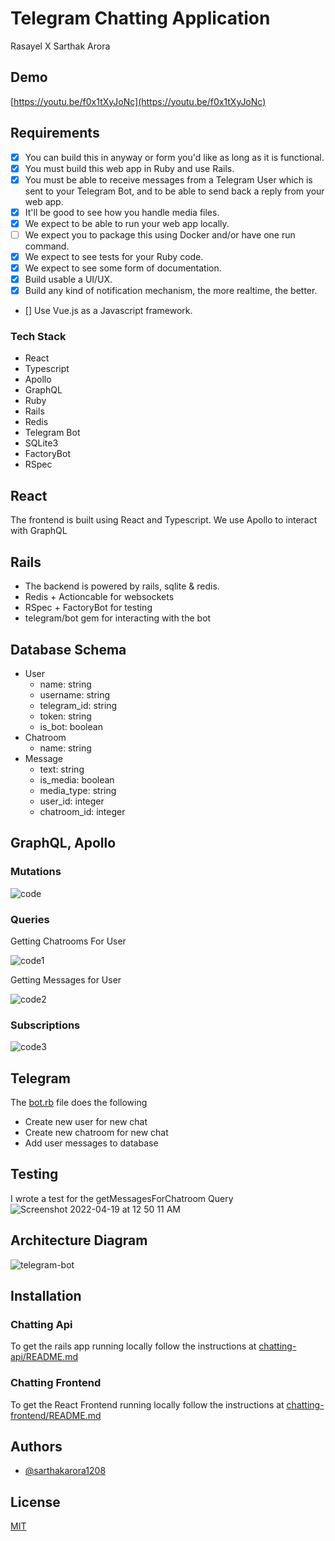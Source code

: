 # Telegram Chatting Application

Rasayel X Sarthak Arora

## Demo

[https://youtu.be/f0x1tXyJoNc](https://youtu.be/f0x1tXyJoNc)

## Requirements

- [x] You can build this in anyway or form you'd like as long as it is functional.
- [x] You must build this web app in Ruby and use Rails.
- [x] You must be able to receive messages from a Telegram User which is sent to your Telegram Bot, and to be able to send back a reply from your web app.
- [x] It'll be good to see how you handle media files.
- [x] We expect to be able to run your web app locally.
- [ ] We expect you to package this using Docker and/or have one run command.
- [x] We expect to see tests for your Ruby code.
- [x] We expect to see some form of documentation.
- [x] Build usable a UI/UX.
- [x] Build any kind of notification mechanism, the more realtime, the better.
- [] Use Vue.js as a Javascript framework.

### Tech Stack

- React
- Typescript
- Apollo
- GraphQL
- Ruby
- Rails
- Redis
- Telegram Bot
- SQLite3
- FactoryBot
- RSpec

## React

The frontend is built using React and Typescript. We use Apollo to interact with GraphQL

## Rails

- The backend is powered by rails, sqlite & redis.
- Redis + Actioncable for websockets
- RSpec + FactoryBot for testing
- telegram/bot gem for interacting with the bot

## Database Schema

- User
  - name: string
  - username: string
  - telegram_id: string
  - token: string
  - is_bot: boolean
- Chatroom
  - name: string
- Message
  - text: string
  - is_media: boolean
  - media_type: string
  - user_id: integer
  - chatroom_id: integer

## GraphQL, Apollo

### Mutations

![code](https://user-images.githubusercontent.com/42542489/163871793-d95acdcb-4b8e-4a09-914a-184d1c3aedd2.png)

### Queries

Getting Chatrooms For User

![code1](https://user-images.githubusercontent.com/42542489/163872188-d9b2553c-a3d7-4f01-9cd5-b457f95fe035.png)

Getting Messages for User

![code2](https://user-images.githubusercontent.com/42542489/163872496-cb903676-2f3e-4e4c-b32e-46182dde3ec1.png)

### Subscriptions

![code3](https://user-images.githubusercontent.com/42542489/163872798-e6b2ee04-6694-437a-a245-b9b0c97592b4.png)

## Telegram

The [bot.rb](./chatting-api/app/telegram/bot.rb) file does the following

- Create new user for new chat
- Create new chatroom for new chat
- Add user messages to database

## Testing

I wrote a test for the getMessagesForChatroom Query
![Screenshot 2022-04-19 at 12 50 11 AM](https://user-images.githubusercontent.com/42542489/163871967-426882ef-ca40-4326-adc1-e251251930b8.png)

## Architecture Diagram

![telegram-bot](https://user-images.githubusercontent.com/42542489/163867943-42b4912e-5b2c-483d-8eaf-59aa59e1d9a7.png)

## Installation

### Chatting Api

To get the rails app running locally follow the instructions at [chatting-api/README.md](../chatting-api/README.md)

### Chatting Frontend

To get the React Frontend running locally follow the instructions at [chatting-frontend/README.md](../chatting-frontend/README.md)

## Authors

- [@sarthakarora1208](https://www.github.com/sarthakarora1208)

## License

[MIT](https://choosealicense.com/licenses/mit/)
